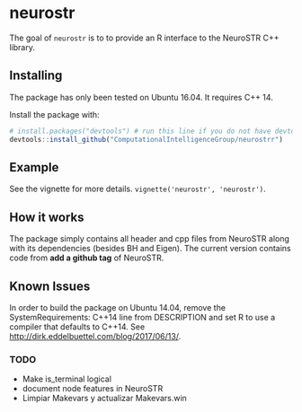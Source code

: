 # neurostr 
The goal of `neurostr` is to to provide an R interface to the NeuroSTR C++ library.

## Installing  
The package has only been tested on Ubuntu 16.04. It requires C++ 14.

Install the package with:  
```r
# install.packages("devtools") # run this line if you do not have devtools installed
devtools::install_github("ComputationalIntelligenceGroup/neurostrr")
``` 

## Example  
See the vignette for more details. `vignette('neurostr', 'neurostr')`. 

## How it works 
The package simply contains all header and cpp files from NeuroSTR along with its dependencies (besides BH and Eigen). The current version contains code from **add a github tag** of NeuroSTR. 

## Known Issues  
In order to build the package on Ubuntu 14.04, remove the SystemRequirements: C++14 line from DESCRIPTION and set R to use a compiler that defaults to C++14. 
See <http://dirk.eddelbuettel.com/blog/2017/06/13/>. 

### TODO
- Make is_terminal logical  
- document node features in NeuroSTR    
- Limpiar Makevars y actualizar Makevars.win
